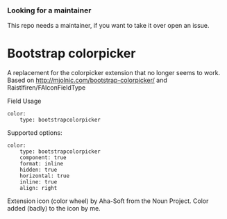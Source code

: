 ### Looking for a maintainer

This repo needs a maintainer, if you want to take it over open an issue.

Bootstrap colorpicker
======================

A replacement for the colorpicker extension that no longer seems to work. Based on http://mjolnic.com/bootstrap-colorpicker/ and Raistlfiren/FAIconFieldType

Field Usage 

    color:
        type: bootstrapcolorpicker

Supported options:

    color:
        type: bootstrapcolorpicker
        component: true
        format: inline
        hidden: true
        horizontal: true
        inline: true
        align: right

Extension icon (color wheel) by Aha-Soft from the Noun Project. Color added (badly) to the icon by me.
